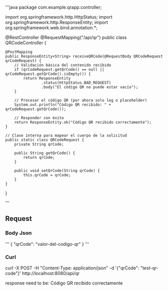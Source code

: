'''java
package com.example.qrapp.controller;

import org.springframework.http.HttpStatus;
import org.springframework.http.ResponseEntity;
import org.springframework.web.bind.annotation.*;

@RestController
@RequestMapping("/api/qr")
public class QRCodeController {

    @PostMapping
    public ResponseEntity<String> receiveQRCode(@RequestBody QRCodeRequest qrCodeRequest) {
        // Validación básica del contenido recibido
        if (qrCodeRequest.getQrCode() == null || qrCodeRequest.getQrCode().isEmpty()) {
            return ResponseEntity
                    .status(HttpStatus.BAD_REQUEST)
                    .body("El código QR no puede estar vacío");
        }

        // Procesar el código QR (por ahora solo log o placeholder)
        System.out.println("Código QR recibido: " + qrCodeRequest.getQrCode());

        // Responder con éxito
        return ResponseEntity.ok("Código QR recibido correctamente");
    }

    // Clase interna para mapear el cuerpo de la solicitud
    public static class QRCodeRequest {
        private String qrCode;

        public String getQrCode() {
            return qrCode;
        }

        public void setQrCode(String qrCode) {
            this.qrCode = qrCode;
        }
    }
}

'''

## Request

### Body Json

'''
{
"qrCode": "valor-del-codigo-qr"
}
'''

### Curl

curl -X POST -H "Content-Type: application/json" -d '{"qrCode": "test-qr-code"}' http://localhost:8080/api/qr

response need to be: Código QR recibido correctamente



